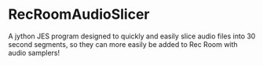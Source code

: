 # RecRoomAudioSlicer
A jython JES program designed to quickly and easily slice audio files into 30 second segments, so they can more easily be added to Rec Room with audio samplers!
